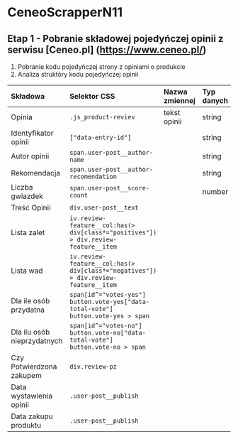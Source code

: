 # CeneoScrapperN11
## Etap 1 - Pobranie składowej pojedyńczej opinii z serwisu [Ceneo.pl] (https://www.ceneo.pl/)
1. Pobranie kodu pojedyńczej strony z opiniami o produkcie
2. Analiza struktóry kodu pojedyńczej opinii

|Składowa|Selektor CSS|Nazwa zmiennej|Typ danych|
|:-------|:-----------|:-------------|:---------|
|Opinia|`.js_product-reviev`|tekst opinii|string|
|Identyfikator opinii|`["data-entry-id"]`||string|
|Autor opinii|`span.user-post__author-name`||string|
|Rekomendacja|`span.user-post__author-recomendation`||string|
|Liczba gwiazdek|`span.user-post__score-count`||number|
|Treść Opinii|`div.user-post__text`|||
|Lista zalet|`iv.review-feature__col:has(> div[class*="positives"]) > div.review-feature__item`<br> |||`div.review-feature__col:has(> div.review-feature__title--positives) > div.review-feature__item`<br>`div.review-feature__title--positives ~ div.review-feature__item`
|Lista wad|`iv.review-feature__col:has(> div[class*="negatives"]) > div.review-feature__item`<br> |||`div.review-feature__col:has(> div.review-feature__title--negatives) > div.review-feature__item`<br>`div.review-feature__title--negatives ~ div.review-feature__item``|||
|Dla ile osób przydatna|`span[id^="votes-yes"]`<br>`button.vote-yes["data-total-vote"]`<br>`button.vote-yes > span`|||
|Dla ilu osób nieprzydatnych|`span[id^="votes-no"]`<br>`button.vote-no["data-total-vote"]`<br>`button.vote-no > span`|||
|Czy Potwierdzona zakupem|`div.review-pz`|||
|Data wystawienia opinii|`.user-post__publish`|||
|Data zakupu produktu|`.user-post__publish`|||



